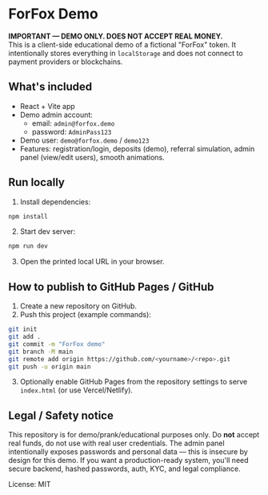 # ForFox Demo

**IMPORTANT — DEMO ONLY. DOES NOT ACCEPT REAL MONEY.**  
This is a client-side educational demo of a fictional "ForFox" token. It intentionally stores everything in `localStorage` and does not connect to payment providers or blockchains.

## What's included
- React + Vite app
- Demo admin account:
  - email: `admin@forfox.demo`
  - password: `AdminPass123`
- Demo user: `demo@forfox.demo` / `demo123`
- Features: registration/login, deposits (demo), referral simulation, admin panel (view/edit users), smooth animations.

## Run locally
1. Install dependencies:
```bash
npm install
```
2. Start dev server:
```bash
npm run dev
```
3. Open the printed local URL in your browser.

## How to publish to GitHub Pages / GitHub
1. Create a new repository on GitHub.
2. Push this project (example commands):
```bash
git init
git add .
git commit -m "ForFox demo"
git branch -M main
git remote add origin https://github.com/<yourname>/<repo>.git
git push -u origin main
```
3. Optionally enable GitHub Pages from the repository settings to serve `index.html` (or use Vercel/Netlify).

## Legal / Safety notice
This repository is for demo/prank/educational purposes only. Do **not** accept real funds, do not use with real user credentials. The admin panel intentionally exposes passwords and personal data — this is insecure by design for this demo. If you want a production-ready system, you'll need secure backend, hashed passwords, auth, KYC, and legal compliance.

License: MIT
